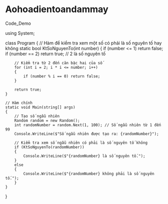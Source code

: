 # Aohoadientoandammay
Code_Demo

using System;

class Program
{
    // Hàm để kiểm tra xem một số có phải là số nguyên tố hay không
    static bool KtSoNguyenTo(int number)
    {
        if (number <= 1) return false;
        if (number == 2) return true; // 2 là số nguyên tố

        // Kiểm tra từ 2 đến căn bậc hai của số
        for (int i = 2; i * i <= number; i++)
        {
            if (number % i == 0) return false;
        }

        return true;
    }

    // Hàm chính
    static void Main(string[] args)
    {
        // Tạo số ngẫu nhiên
        Random random = new Random();
        int randomNumber = random.Next(1, 100); // Số ngẫu nhiên từ 1 đến 99
        Console.WriteLine($"Số ngẫu nhiên được tạo ra: {randomNumber}");

        // Kiểm tra xem số ngẫu nhiên có phải là số nguyên tố không
        if (KtSoNguyenTo(randomNumber))
        {
            Console.WriteLine($"{randomNumber} là số nguyên tố.");
        }
        else
        {
            Console.WriteLine($"{randomNumber} không phải là số nguyên tố.");
        }
    }
}

